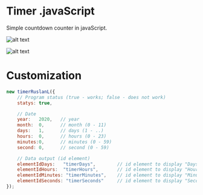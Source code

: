 # Timer .javaScript

Simple countdown counter in javaScript.

![alt text](http://development.harbor.by/img/github/timer/headerS2000.jpg?v=02)

![alt text](http://development.harbor.by/img/github/timer/Logo%20590x300.jpg?v=01)

# Customization

```js
new timerRuslanL({
    // Program status (true - works; false - does not work)
    statys: true,

    // Date
    year:   2020,   // year 
    month:  0,      // month (0 - 11)
    days:   1,      // days (1 - ..)
    hours:  0,      // hours (0 - 23)
    minutes:0,      // minutes (0 - 59)
    second: 0,      // second (0 - 59)

    // Data output (id element)
    elementIdDays:   "timerDays",        // id element to display "Days"
    elementIdHours:  "timerHours",       // id element to display "Hours"
    elementIdMinutes: "timerMinutes",    // id element to display "Minutes"
    elementIdSeconds: "timerSeconds"     // id element to display "Seconds"
});
```

